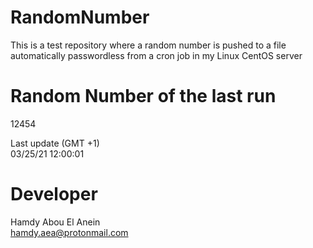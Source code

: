 # RandomNumber    
This is a test repository where a random number is pushed to a file automatically passwordless from a cron job in my Linux CentOS server    
# Random Number of the last run   
12454
      
Last update (GMT +1)    
03/25/21 12:00:01
# Developer    
Hamdy Abou El Anein   
hamdy.aea@protonmail.com
